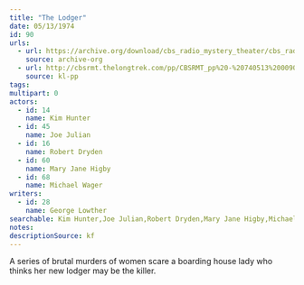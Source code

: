 ```yaml
---
title: "The Lodger"
date: 05/13/1974
id: 90
urls: 
  - url: https://archive.org/download/cbs_radio_mystery_theater/cbs_radio_mystery_theater-0051-0100.zip/cbs_radio_mystery_theater-0051-0100%2Fcbsrmt_0090_the_lodger.mp3
    source: archive-org
  - url: http://cbsrmt.thelongtrek.com/pp/CBSRMT_pp%20-%20740513%200090%20The%20Lodger.mp3
    source: kl-pp
tags: 
multipart: 0
actors:  
  - id: 14
    name: Kim Hunter  
  - id: 45
    name: Joe Julian  
  - id: 16
    name: Robert Dryden  
  - id: 60
    name: Mary Jane Higby  
  - id: 68
    name: Michael Wager
writers:  
  - id: 28
    name: George Lowther
searchable: Kim Hunter,Joe Julian,Robert Dryden,Mary Jane Higby,Michael Wager George Lowther
notes: 
descriptionSource: kf
---
```

A series of brutal murders of women scare a boarding house lady who thinks her new lodger may be the killer.